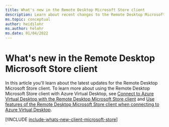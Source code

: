```yaml
---
title: What's new in the Remote Desktop Microsoft Store client
description: Learn about recent changes to the Remote Desktop Microsoft Store client
ms.topic: conceptual
author: heidilohr
ms.author: helohr
ms.date: 01/04/2022
---
```


# What's new in the Remote Desktop Microsoft Store client

In this article you'll learn about the latest updates for the Remote Desktop Microsoft Store client. To learn more about using the Remote Desktop Microsoft Store client with Azure Virtual Desktop, see [Connect to Azure Virtual Desktop with the Remote Desktop Microsoft Store client](users/connect-microsoft-store.md) and [Use features of the Remote Desktop Microsoft Store client when connecting to Azure Virtual Desktop](users/client-features-microsoft-store.md).

[!INCLUDE [include-whats-new-client-microsoft-store](includes/include-whats-new-client-microsoft-store.md)]
